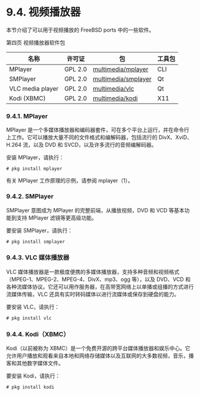 # 9.4. 视频播放器


本节介绍了可以用于视频播放的 FreeBSD ports 中的一些软件。

第四页 视频播放器软件包

| 名称           | 许可证  | 包 | 工具包 |
| ---------------- | --------- | ---- | -------- |
|MPlayer|GPL 2.0|[multimedia/mplayer](https://cgit.freebsd.org/ports/tree/multimedia/mplayer/)|CLI|
|SMPlayer|GPL 2.0|[multimedia/smplayer](https://cgit.freebsd.org/ports/tree/multimedia/smplayer/)|Qt|
|VLC media player|GPL 2.0|[multimedia/vlc](https://cgit.freebsd.org/ports/tree/multimedia/vlc/)|Qt|
|Kodi (XBMC)|GPL 2.0|[multimedia/kodi](https://cgit.freebsd.org/ports/tree/multimedia/kodi/)|X11|

### 9.4.1. MPlayer

MPlayer 是一个多媒体播放器和编码器套件，可在多个平台上运行，并在命令行上工作。它可以播放大量不同的文件格式和编解码器，包括流行的 DivX、XviD、H.264 流，以及 DVD 和 SVCD，以及许多流行的音频编解码器。

安装 MPlayer，请执行：

```
# pkg install mplayer
```

有关 MPlayer 工作原理的示例，请参阅 mplayer（1）。

### 9.4.2. SMPlayer

SMPlayer 意图成为 MPlayer 的完整前端，从播放视频，DVD 和 VCD 等基本功能到支持 MPlayer 滤镜等更高级功能。

要安装 SMPlayer，请执行：

```
# pkg install smplayer
```

### 9.4.3. VLC 媒体播放器

VLC 媒体播放器是一款极度便携的多媒体播放器，支持多种音频和视频格式（MPEG-1、MPEG-2、MPEG-4、DivX、mp3、ogg 等），以及 DVD、VCD 和各种流媒体协议。它还可以用作服务器，在高带宽网络上以单播或组播的方式进行流媒体传输，VLC 还具有实时转码媒体以进行流媒体或保存到硬盘的能力。

要安装 VLC，请执行：

```
# pkg install vlc
```

### 9.4.4. Kodi（XBMC）

Kodi（以前被称为 XBMC）是一个免费开源的跨平台媒体播放器和娱乐中心。它允许用户播放和观看来自本地和网络存储媒体以及互联网的大多数视频，音乐，播客和其他数字媒体文件。

要安装 Kodi，请执行：

```
# pkg install kodi
```

